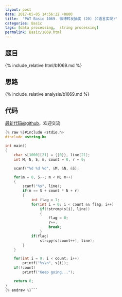 ```yaml
---
layout: post
date: 2017-05-05 14:56:22 +0800
title:  "PAT Basic 1069. 微博转发抽奖 (20) (C语言实现)"
categories: Basic
tags: [data processing,  string processing]
permalink: Basic/1069.html
---
```


## 题目

{% include_relative html/b1069.md %}

## 思路

{% include_relative analysis/b1069.md %}
## 代码

[最新代码@github](https://github.com/OliverLew/PAT/blob/master/PATBasic/1069.c)，欢迎交流
```c
{% raw %}#include <stdio.h>
#include <string.h>

int main()
{
    char s[1000][21] = {{0}}, line[21];
    int M, N, S, m, count = 0, r = 0;

    scanf("%d %d %d", &M, &N, &S);

    for(m = 0, S--; m < M; m++)
    {
        scanf("%s", line);
        if(m == S + count * N + r)
        {
            int flag = 1;
            for(int i = 0; i < count && flag; i++)
                if(!strcmp(s[i], line))
                {
                    flag = 0;
                    r++;
                    break;
                }
            if(flag)
                strcpy(s[count++], line);
        }
    }

    for(int i = 0; i < count; i++)
        printf("%s\n", s[i]);
    if(!count)
        printf("Keep going...");

    return 0;
}
{% endraw %}```